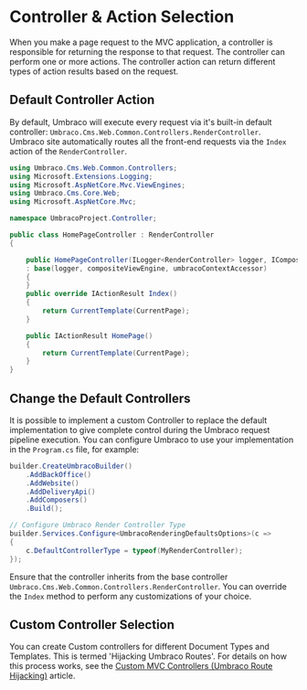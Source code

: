 # Controller & Action Selection

When you make a page request to the MVC application, a controller is responsible for returning the response to that request. The controller can perform one or more actions. The controller action can return different types of action results based on the request.

## Default Controller Action

By default, Umbraco will execute every request via it's built-in default controller: `Umbraco.Cms.Web.Common.Controllers.RenderController`. Umbraco site automatically routes all the front-end requests via the `Index` action of the `RenderController`.

```csharp
using Umbraco.Cms.Web.Common.Controllers;
using Microsoft.Extensions.Logging;
using Microsoft.AspNetCore.Mvc.ViewEngines;
using Umbraco.Cms.Core.Web;
using Microsoft.AspNetCore.Mvc;

namespace UmbracoProject.Controller;

public class HomePageController : RenderController
{

    public HomePageController(ILogger<RenderController> logger, ICompositeViewEngine compositeViewEngine, IUmbracoContextAccessor umbracoContextAccessor)
    : base(logger, compositeViewEngine, umbracoContextAccessor)
    {
    }
    public override IActionResult Index()
    {
        return CurrentTemplate(CurrentPage);
    }

    public IActionResult HomePage()
    {
        return CurrentTemplate(CurrentPage);
    }
}
```

## Change the Default Controllers

It is possible to implement a custom Controller to replace the default implementation to give complete control during the Umbraco request pipeline execution. You can configure Umbraco to use your implementation in the `Program.cs` file, for example:

```csharp
builder.CreateUmbracoBuilder()
    .AddBackOffice()
    .AddWebsite()
    .AddDeliveryApi()
    .AddComposers()
    .Build();

// Configure Umbraco Render Controller Type
builder.Services.Configure<UmbracoRenderingDefaultsOptions>(c =>
{
    c.DefaultControllerType = typeof(MyRenderController);
});
```

Ensure that the controller inherits from the base controller `Umbraco.Cms.Web.Common.Controllers.RenderController`. You can override the `Index` method to perform any customizations of your choice.

## Custom Controller Selection

You can create Custom controllers for different Document Types and Templates. This is termed 'Hijacking Umbraco Routes'. For details on how this process works, see the [Custom MVC Controllers (Umbraco Route Hijacking)](../../reference/routing/custom-controllers.md) article.
